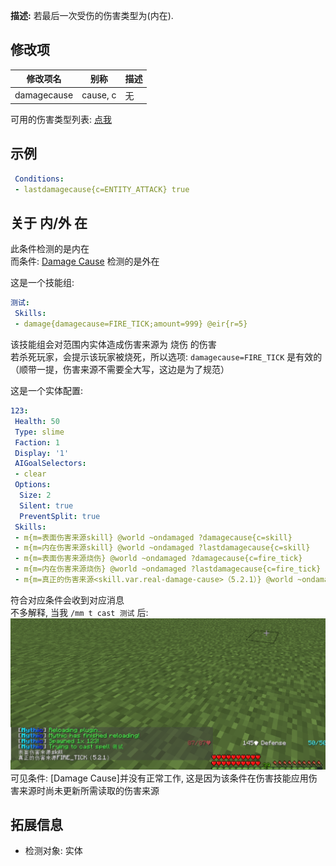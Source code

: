 **描述:** 若最后一次受伤的伤害类型为(内在).

修改项
---

| 修改项名  | 别称           | 描述                      |
| --------- | -------------- | ------------------------- |
| damagecause | cause, c | 无 |

可用的伤害类型列表: [点我](/实体/伤害调整)

示例
---

```yaml
 Conditions:
 - lastdamagecause{c=ENTITY_ATTACK} true
```

关于 内/外 在
---

此条件检测的是内在  
而条件: [Damage Cause](/条件/damagecause) 检测的是外在

这是一个技能组:  
```yaml
测试:
 Skills:
 - damage{damagecause=FIRE_TICK;amount=999} @eir{r=5}
```
该技能组会对范围内实体造成伤害来源为 烧伤 的伤害  
若杀死玩家，会提示该玩家被烧死，所以选项: `damagecause=FIRE_TICK` 是有效的  
（顺带一提，伤害来源不需要全大写，这边是为了规范）

这是一个实体配置:  
```yaml
123:
 Health: 50
 Type: slime
 Faction: 1
 Display: '1'
 AIGoalSelectors:
 - clear
 Options:
  Size: 2
  Silent: true
  PreventSplit: true
 Skills:
 - m{m=表面伤害来源skill} @world ~ondamaged ?damagecause{c=skill}
 - m{m=内在伤害来源skill} @world ~ondamaged ?lastdamagecause{c=skill}
 - m{m=表面伤害来源烧伤} @world ~ondamaged ?damagecause{c=fire_tick}
 - m{m=内在伤害来源烧伤} @world ~ondamaged ?lastdamagecause{c=fire_tick}
 - m{m=真正的伤害来源<skill.var.real-damage-cause>（5.2.1）} @world ~ondamaged
```
符合对应条件会收到对应消息  
不多解释, 当我 `/mm t cast 测试` 后:  
![image](uploads/b3f9acb75875617f2c2d583b40c62970/image.png)  
可见条件: [Damage Cause]并没有正常工作, 这是因为该条件在伤害技能应用伤害来源时尚未更新所需读取的伤害来源

拓展信息
---

- 检测对象: 实体